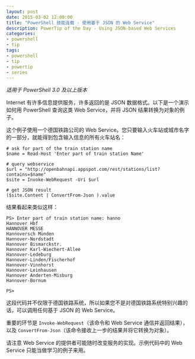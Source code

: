 ```yaml
---
layout: post
date: 2015-03-02 12:00:00
title: "PowerShell 技能连载 - 使用基于 JSON 的 Web Service"
description: PowerTip of the Day - Using JSON-based Web Services
categories:
- powershell
- tip
tags:
- powershell
- tip
- powertip
- series
---
```

_适用于 PowerShell 3.0 及以上版本_

Internet 有许多信息提供服务，许多返回的是 JSON 数据格式。以下是一个演示如何用 PowerShell 查询这类 Web Service，并将 JSON 结果转换为对象的例子。

这个例子使用一个德国铁路公司的 Web Service。您只要输入火车站或城市名字的一部分，就能得到包含输入信息的所有火车站名：

    # ask for part of the train station name
    $name = Read-Host 'Enter part of train station Name'
    
    # query webservice
    $url = "http://openbahnapi.appspot.com/rest/stations/list?contains=$name"
    $site = Invoke-WebRequest -Uri $url
    
    # get JSON result
    ($site.Content | ConvertFrom-Json ).value

结果看起来类似这样：

    PS> Enter part of train station name: hanno
    Hannover Hbf
    HANNOVER MESSE
    Hannoversch Münden
    Hannover-Nordstadt
    Hannover Bismarckstr.
    Hannover Karl-Wiechert-Allee
    Hannover-Ledeburg
    Hannover-Linden/Fischerhof
    Hannover-Vinnhorst
    Hannover-Leinhausen
    Hannover Anderten-Misburg
    Hannover-Bornum
    
    PS>  

这段代码并不仅限于德国铁路系统，所以如果您不是对德国铁路系统特别兴趣的话，可以调用任何基于 JSON 的 Web Service。

重要的环节是 `Invoke-WebRequest`（该命令和 Web Service 通信并返回结果），以及 `ConvertFrom-Json`（该命令接收上一步的结果并将它转换为对象）。

请注意 Web Service 的提供者可能随时改变服务的实现。示例代码中的 Web Service 只能当做学习的例子来用。

<!--本文国际来源：[Using JSON-based Web Services](http://community.idera.com/powershell/powertips/b/tips/posts/using-json-based-web-services)-->

